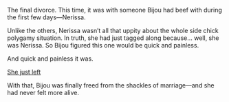 <!-- title: Divorce No.3 -->

The final divorce. This time, it was with someone Bijou had beef with during the first few days—Nerissa.

Unlike the others, Nerissa wasn’t all that uppity about the whole side chick polygamy situation. In truth, she had just tagged along because… well, she was Nerissa. So Bijou figured this one would be quick and painless.

And quick and painless it was.

[She just left](#embed:https://www.youtube.com/live/u3MQlnSHfhA?feature=shared&t=14216)

With that, Bijou was finally freed from the shackles of marriage—and she had never felt more alive.
